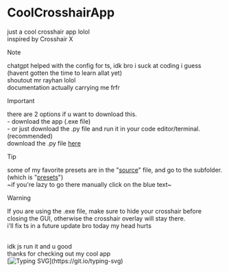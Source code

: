 # CoolCrosshairApp
just a cool crosshair app lolol
</br> inspired by Crosshair X
> [!NOTE]
> chatgpt helped with the config for ts, idk bro i suck at coding i guess (havent gotten the time to learn allat yet)
> </br> shoutout mr rayhan lolol
> </br> documentation actually carrying me frfr

> [!IMPORTANT]
> there are 2 options if u want to download this.
> </br> - download the app (.exe file)
> </br> - or just download the .py file and run it in your code editor/terminal. (recommended)
> </br> download the .py file [here](https://github.com/galaxtric158/CoolCrosshairApp/tree/main/source/coolcrosshairapp.py)

> [!TIP]
> some of my favorite presets are in the "[source](https://github.com/galaxtric158/CoolCrosshairApp/tree/main/source)" file, and go to the subfolder. (which is "[presets](https://github.com/galaxtric158/CoolCrosshairApp/tree/main/source/presets)") 
> </br> ~if you're lazy to go there manually click on the blue text~

> [!WARNING]
> If you are using the .exe file, make sure to hide your crosshair before closing the GUI, otherwise the crosshair overlay will stay there.
> </br> i'll fix ts in a future update bro today my head hurts

</br> idk js run it and u good
</br> thanks for checking out my cool app
</br> [![Typing SVG](https://readme-typing-svg.demolab.com?font=Sansation&letterSpacing=close&duration=3000&pause=1000&width=435&lines=Created+By+Galax!)](https://git.io/typing-svg)
